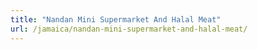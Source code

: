 ```yaml
---
title: "Nandan Mini Supermarket And Halal Meat"
url: /jamaica/nandan-mini-supermarket-and-halal-meat/
---
```

